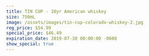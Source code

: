 ```yaml
---
title: TIN CUP - 10yr American whiskey
size: 750mL
image: /assets/images/tin-cup-colorado-whiskey-2.jpg
reg_price: $54.99
special_price: $46.49
expiration_date: 2019-07-30 00:00:00 -0600
show_special: true
---
```


